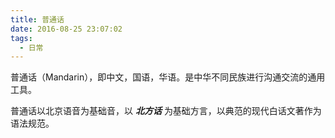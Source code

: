 ```yaml
---
title: 普通话
date: 2016-08-25 23:07:02
tags:
  - 日常
---
```


普通话（Mandarin），即中文，国语，华语。是中华不同民族进行沟通交流的通用工具。

<!-- more -->

普通话以北京语音为基础音，以 ***北方话*** 为基础方言，以典范的现代白话文著作为语法规范。
